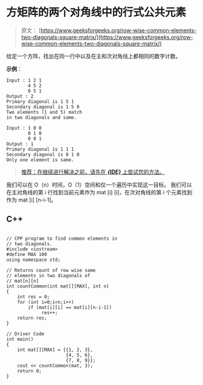 # 方矩阵的两个对角线中的行式公共元素

> 原文： [https://www.geeksforgeeks.org/row-wise-common-elements-two-diagonals-square-matrix/](https://www.geeksforgeeks.org/row-wise-common-elements-two-diagonals-square-matrix/)

给定一个方阵，找出在同一行中以及在主和次对角线上都相同的数字计数。

**示例**：

```
Input : 1 2 1
        4 5 2
        0 5 1
Output : 2
Primary diagonal is 1 5 1
Secondary diagonal is 1 5 0
Two elements (1 and 5) match 
in two diagonals and same.

Input : 1 0 0
        0 1 0
        0 0 1
Output : 1
Primary diagonal is 1 1 1
Secondary diagonal is 0 1 0
Only one element is same.

```

> [推荐：在继续进行解决之前，请先在 ***{IDE}*** 上尝试您的方法。](https://ide.geeksforgeeks.org/)

我们可以在 O（n）时间，O（1）空间和仅一个遍历中实现这一目标。 我们可以在主对角线的第 i 行找到当前元素作为 mat [i] [i]，在次对角线的第 i 个元素找到作为 mat [i] [n-i-1]。

## C++ 

```

// CPP program to find common elements in 
// two diagonals. 
#include <iostream> 
#define MAX 100 
using namespace std; 

// Returns count of row wise same 
// elements in two diagonals of 
// mat[n][n] 
int countCommon(int mat[][MAX], int n) 
{ 
    int res = 0; 
    for (int i=0;i<n;i++) 
        if (mat[i][i] == mat[i][n-i-1]) 
             res++; 
    return res; 
} 

// Driver Code 
int main() 
{ 
    int mat[][MAX] = {{1, 2, 3},  
                      {4, 5, 6}, 
                      {7, 8, 9}}; 
    cout << countCommon(mat, 3); 
    return 0; 
} 

```